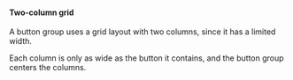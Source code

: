 #### Two-column grid

A button group uses a grid layout with two columns, since it has a limited width.

Each column is only as wide as the button it contains, and the button group centers the columns.
